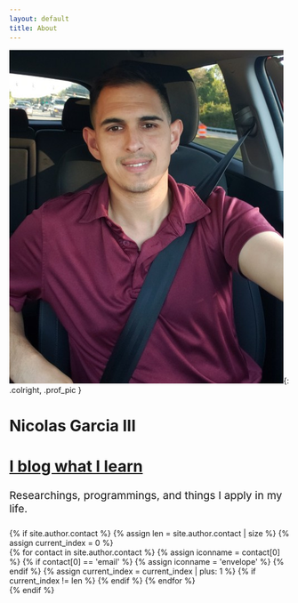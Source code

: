```yaml
---
layout: default
title: About
---
```


<!-- <h3></h3> -->
![profpic](/public/img/profpic.jpeg){: .colright, .prof_pic }

<div class= "colright"> 
  <h1>Nicolas Garcia III</h1>
  <h1><a href="https://ngarciaiii.github.io/blog#">I blog what I learn</a></h1><h3></h3>
  <short-headline>Researchings, programmings, and things I apply in my life. <br><br/>
  </short-headline>


  <div class="abt-personal-info">
    {% if site.author.contact %}
    {% assign len = site.author.contact | size %}
    {% assign current_index = 0 %}
    <div class="abt-personal-info-section">
      <div class="abt-icons">
        {% for contact in site.author.contact %}
        {% assign iconname = contact[0] %}
        {% if contact[0] == 'email' %}
        {% assign iconname = 'envelope' %}
        {% endif %}
        <a href="{{ contact[1] }}">
          <i class="fa fa-{{ iconname }}" aria-hidden="true"></i>
        </a>
        {% assign current_index = current_index | plus: 1 %}
        {% if current_index != len %}  {% endif %}
        {% endfor %}
        </div>
    </div>
  </div>
  {% endif %}
</div>

<style >

  .masthead {
    /* margin-top: -1rem; */
    top: 0;
  }
  
  short-headline {
    font-size: 1.2rem;
  }

  h1 a:hover {
      text-decoration: none;
      /* font-size: 1.97rem; */
      /* font-weight: 510; */
      color: #70c137;
  }

  /* about-short {
    float:right;
    width: 50%;
    margin-top: -1.43rem;
  } */

  @media only screen and (max-width: 997px) {

    /* .prof_pic {
      margin: 4.3rem 3.4rem 1.3rem;
    } */
    
    /* .colright {
      float: none;
    } */

    /* short-headline {
      display: block;
      margin: auto;
    } */
    
    /* about-short {
      width: 100%;
      bottom: 0;
      text-align: center;
    } */

    /* .abt-background {
     margin: 0rem 3.4rem 0rem;
    } */
  }

</style>